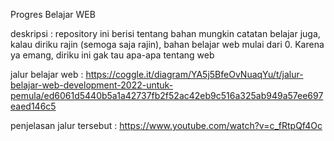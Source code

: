 Progres Belajar WEB
  
  deskripsi : repository ini berisi tentang bahan mungkin catatan belajar juga, kalau diriku rajin (semoga saja rajin), bahan belajar web mulai dari 0. Karena ya emang, diriku ini gak tau apa-apa tentang web
  
  jalur belajar web : https://coggle.it/diagram/YA5j5BfeOvNuaqYu/t/jalur-belajar-web-development-2022-untuk-pemula/ed6061d5440b5a1a42737fb2f52ac42eb9c516a325ab949a57ee697eaed146c5
  
  penjelasan jalur tersebut : https://www.youtube.com/watch?v=c_fRtpQf4Oc
